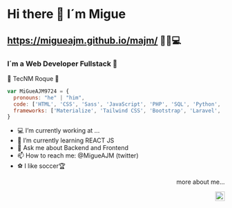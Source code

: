 # Hi there 👋 I´m Migue 
## https://migueajm.github.io/majm/ 🚀🔥💻
### I´m a Web Developer Fullstack 🚀

🐐 TecNM Roque 🐐

```javascript
var MiGueAJM9724 = {
  pronouns: "he" | "him",
  code: ['HTML', 'CSS', 'Sass', 'JavaScript', 'PHP', 'SQL', 'Python', 'Kotlin', 'Swift'],
  frameworks: ['Materialize', 'Tailwind CSS', 'Bootstrap', 'Laravel', 'Tailwind', 'Symfony', 'Flutter']
}
```
- 💻 I’m currently working at ...
- 🌱 I’m currently learning REACT JS
- 💬 Ask me about Backend and Frontend
- 📫 How to reach me: @MigueAJM  (twitter)
- ⚽️ I like soccer🏆 

 
<div>
  <p align="right">more about me...</p>
  <a href="https://twitter.com/MigueAJM">
    <img align="right" alt="MiGueAJM9724 | Twitter<" width="22px" src="https://cdn.jsdelivr.net/npm/simple-icons@v3/icons/twitter.svg" />
  </a>
</div>

